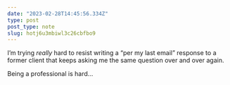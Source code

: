 ```yaml
---
date: "2023-02-28T14:45:56.334Z"
type: post 
post_type: note
slug: hotj6u3mbiwl3c26cbfbo9
---
```

I’m trying _really_ hard to resist writing a “per my last email” response to a former client that keeps asking me the same question over and over again. 

Being a professional is hard…
